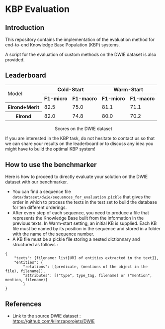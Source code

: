 # KBP Evaluation

## Introduction

This repository contains the implementation of the evaluation method for end-to-end Knowledge Base Population (KBP) systems.

A script for the evaluation of custom methods on the DWIE dataset is also provided.

## Leaderboard
<div align="center">
<table>
  <col>
  <colgroup span="2"></colgroup>
  <colgroup span="2"></colgroup>
  <tr>
    <td rowspan="2">Model</td>
    <th colspan="2" scope="colgroup">Cold-Start</th>
    <th colspan="2" scope="colgroup">Warm-Start</th>
  </tr>
  <tr>
    <th scope="col">F1-micro</th>
    <th scope="col">F1-macro</th>
    <th scope="col">F1-micro</th>
    <th scope="col">F1-macro</th>
  </tr>
    <tr>
    <th scope="row">Elrond+Merit</th>
    <td>82.5</td>
    <td>75.0</td>
    <td>81.1</td>
    <td>71.1</td>
  </tr>
  <tr>
    <th scope="row">Elrond</th>
    <td>82.0</td>
    <td>74.8</td>
    <td>80.0</td>
    <td>70.2</td>
  </tr>
</table>
    <caption align="center"> Scores on the DWIE dataset</caption>
</div>

If you are interested in the KBP task, do not hesitate to contact us so that we can share your results on the leaderboard or to discuss any idea you might have to build the optimal KBP system!

## How to use the benchmarker
Here is how to proceed to directly evaluate your solution on the DWIE dataset with our benchmarker.

- You can find a sequence file `data/dataset/dwie/sequences_for_evaluation.pickle` that gives the order in which to process the texts in the test set to build the database for ten different orderings.
- After every step of each sequence, you need to produce a file that represents the Knowledge Base built from the information in the previous texts. In Warm-start setting, an initial KB is supplied. Each KB file must be named by its position in the sequence and stored in a folder with the name of the sequence number.
- A KB file must be a pickle file storing a nested dictionnary and structured as follows :

```
{
    "texts": {filename: list[URI of entities extracted in the text]},
    "entities": {
        "relations": [(predicate, (mentions of the object in the file), filename)],
        "attributes": [("type", type_tag, filename) or ("mention", mention, filename)]
        }
}
```


## References

- Link to the source DWIE dataset : https://github.com/klimzaporojets/DWIE
